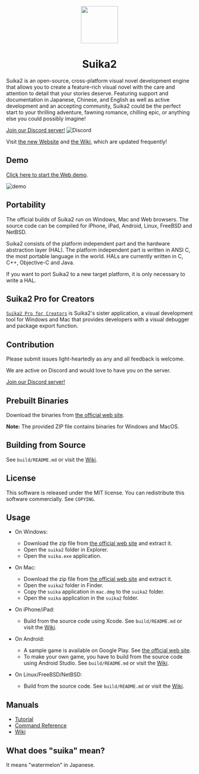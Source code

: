 <!-- Header -->
<div align="center">
	<img src="https://suika2.com/img/AppIcon.png" width="100" height="100"/>
	<h1>Suika2</h1>
</div>

<!-- Content -->

Suika2 is an open-source, cross-platform visual novel development engine that allows you to create a feature-rich visual novel with the care and attention to detail that your stories deserve. Featuring support and documentation in Japanese, Chinese, and English as well as active development and an accepting community, Suika2 could be the perfect start to your thrilling adventure, fawning romance, chilling epic, or anything else you could possibly imagine!

[Join our Discord server!](https://discord.gg/ZmvXxE8GFg)  ![Discord](https://discord.com/api/guilds/986623112617541677/widget.png)

Visit [the new Website](https://docs.suika2.com/) and [the Wiki](https://github.com/suika2engine/suika2/wiki), which are updated frequently!

## Demo

[Click here to start the Web demo](https://suika2.com/game-en/).

![demo](https://github.com/suika2engine/suika2/raw/master/doc/img/screenshot.jpg "screenshot")

## Portability

The official builds of Suika2 run on Windows, Mac and Web browsers.
The source code can be compiled for iPhone, iPad, Android, Linux, FreeBSD and NetBSD.

Suika2 consists of the platform independent part and the hardware abstraction layer (HAL).
The platform independent part is written in ANSI C, the most portable language in the world.
HALs are currently written in C, C++, Objective-C and Java.

If you want to port Suika2 to a new target platform, it is only necessary to write a HAL.

## Suika2 Pro for Creators

[`Suika2 Pro for Creators`](https://github.com/suika2engine/suika2/wiki/6.-Suika2-Pro-for-Creators) is Suika2's sister application, a visual development tool for Windows and Mac that provides developers with a visual debugger and package export function.

## Contribution

Please submit issues light-heartedly as any and all feedback is welcome.

We are active on Discord and would love to have you on the server.

[Join our Discord server!](https://discord.gg/ZmvXxE8GFg)

## Prebuilt Binaries

Download the binaries from [the official web site](https://suika2.com/en/).

**Note:** The provided ZIP file contains binaries for Windows and MacOS.

## Building from Source

See `build/README.md` or visit the [Wiki](https://github.com/suika2engine/suika2/wiki/1.-Installation-and-Building-from-Source).

## License

This software is released under the MIT license.
You can redistribute this software commercially.
See `COPYING`.

## Usage

* On Windows:
    * Download the zip file from [the official web site](https://suika2.com/en/) and extract it.
    * Open the `suika2` folder in Explorer.
    * Open the `suika.exe` application.

* On Mac:
    * Download the zip file from [the official web site](https://suika2.com/en/) and extract it.
    * Open the `suika2` folder in Finder.
    * Copy the `suika` application in `mac.dmg` to the `suika2` folder.
    * Open the `suika` application in the `suika2` folder.

* On iPhone/iPad:
    * Build from the source code using Xcode. See `build/README.md` or visit the [Wiki](https://github.com/suika2engine/suika2/wiki/1.-Installation-and-Building-from-Source#ios).

* On Android:
    * A sample game is available on Google Play. See [the official web site](https://suika2.com/en/).
    * To make your own game, you have to build from the source code using Android Studio. See `build/README.md` or visit the [Wiki](https://github.com/suika2engine/suika2/wiki/1.-Installation-and-Building-from-Source#android).

* On Linux/FreeBSD/NetBSD:
    * Build from the source code. See `build/README.md` or visit the [Wiki](https://github.com/suika2engine/suika2/wiki/1.-Installation-and-Building-from-Source#linux-binary-x86_64).

## Manuals

* [Tutorial](https://suika2.com/en/tutorial.html)
* [Command Reference](https://suika2.com/en/reference.html)
* [Wiki](https://github.com/suika2engine/suika2/wiki/1.-Installation-and-Building-from-Source)

## What does "suika" mean?

It means "watermelon" in Japanese.
